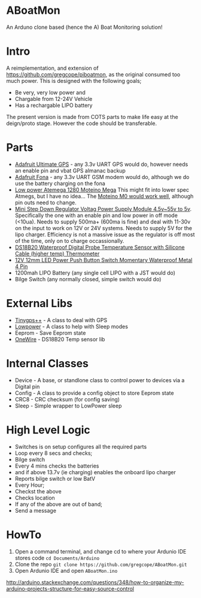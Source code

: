 ABoatMon
========

An Arduno clone based (hence the A) Boat Monitoring solution!

Intro
=====

A reimplementation, and extension of https://github.com/gregcope/piboatmon, as the original consumed too much power.  This is designed with the following goals;
* Be very, very low power and
* Chargable from 12-24V Vehicle
* Has a rechargable LIPO battery

The present version is made from COTS parts to make life easy at the deign/proto stage.  However the code should be transferable.

Parts
=====
* [Adafruit Ultimate GPS](https://www.adafruit.com/product/746) - any 3.3v UART GPS would do, however needs an enable pin and vbat GPS almanac backup
* [Adafruit Fona](https://www.adafruit.com/product/1946) - any 3.3v UART GSM modem would do, although we do use the battery charging on the fona
* [Low power Atemega 1280 Moteino Mega](https://lowpowerlab.com/shop/product/119) This might fit into lower spec Atmegs, but I have no idea... The [Moteino M0 would work well](https://lowpowerlab.com/shop/product/184), although pin outs need to change.
* [Mini Step Down Regulator Voltag Power Supply Module 4.5v~55v to 5v](https://www.ebay.co.uk/sch/i.html?_osacat=0&_odkw=Mini+Step+Down+Regulator+Voltag+Power+Supply+Module+4.5v~55v+to+5v&_from=R40&_trksid=p2334524.m570.l1313.TR0.TRC0.H0.XMini+Step+Down+Regulator+Voltag+Power+Supply+Module+4.5v~55v+to+5v+600ma.TRS0&_nkw=Mini+Step+Down+Regulator+Voltag+Power+Supply+Module+4.5v~55v+to+5v+600ma&_sacat=0).  Specifically the one with an enable pin and low power in off mode (<10ua).  Needs to supply 500ma+ (600ma is fine) and deal with 11-30v on the input to work on 12V or 24V systems.  Needs to supply 5V for the lipo charger.  Efficiency is not a massive issue as the regulator is off most of the time, only on to charge occassionally.
* [DS18B20 Waterproof Digital Probe Temperature Sensor with Silicone Cable (higher temp) Thermometer](https://www.ebay.co.uk/sch/i.html?_from=R40&_trksid=p2380057.m570.l1313.TR0.TRC0.H0.Xvermont+l+tent.TRS0&_nkw=DS18B20+Waterproof+Digital+Probe+Temperature+Sensor+Silicone+Cable+Thermometer&_sacat=0)
* [12V 12mm LED Power Push Button Switch Momentary Waterproof Metal 4 Pin](https://www.ebay.co.uk/sch/i.html?_osacat=0&_odkw=waterproof+LED+switch+12mm&_from=R40&_trksid=p2334524.m570.l1313.TR0.TRC0.H0.Xwaterproof+LED+switch+12mm+momentary.TRS0&_nkw=waterproof+LED+switch+12mm+momentary&_sacat=0)
* 1200mah LIPO Battery (any single cell LIPO with a JST would do)
* Bilge Switch (any normally closed, simple switch would do)

External Libs
=======

* [Tinygps++](https://github.com/mikalhart/TinyGPSPlus) - A class to deal with GPS
* [Lowpower](https://github.com/LowPowerLab/LowPower) - A class to help with Sleep modes
* Eeprom - Save Eeprom state
* [OneWire](https://github.com/PaulStoffregen/OneWire) - DS18B20 Temp sensor lib

Internal Classes
========
* Device - A base, or standlone class to control power to devices via a Digital pin
* Config - A class to provide a config object to store Eeprom state
* CRC8 - CRC checksum (for config saving)
* Sleep - Simple wrapper to LowPower sleep

High Level Logic
================

* Switches is on setup configures all the required parts
* Loop every 8 secs and checks;
* Bilge switch
* Every 4 mins checks the batteries
* and if above 13.7v (ie charging) enables the onboard lipo charger
* Reports bilge switch or low BatV
* Every Hour;
* Checkst the above
* Checks location
* If any of the above are out of band;
* Send a message

HowTo
=====

1. Open a command terminal, and change cd to where your Ardunio IDE stores code
```cd Documents/Arduino```
2. Clone the repo
```git clone https://github.com/gregcope/ABoatMon.git```
3. Open Ardunio IDE and open ```ABoatMon.ino```

http://arduino.stackexchange.com/questions/348/how-to-organize-my-arduino-projects-structure-for-easy-source-control
